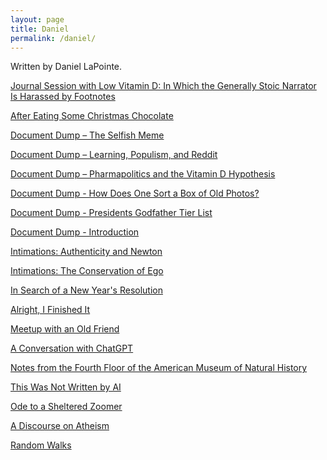 ```yaml
---
layout: page
title: Daniel
permalink: /daniel/
---
```


Written by Daniel LaPointe.

[Journal Session with Low Vitamin D: In Which the Generally Stoic Narrator Is Harassed by Footnotes](https://www.stim.blog/journal/)

[After Eating Some Christmas Chocolate](https://www.stim.blog/chocolate/)

[Document Dump – The Selfish Meme](https://www.stim.blog/meme/)

[Document Dump – Learning, Populism, and Reddit](https://www.stim.blog/reddit/)

[Document Dump – Pharmapolitics and the Vitamin D Hypothesis](https://www.stim.blog/hypothesis/)

<!-- [Interruption to the Document Dump - Some Thoughts on Luigi](https://www.stim.blog/interruption/) -->

[Document Dump - How Does One Sort a Box of Old Photos?](https://www.stim.blog/photos/)

<!-- [Document Dump - Presidents Godfather Tier List Part II](https://www.stim.blog/tierii/) -->

[Document Dump - Presidents Godfather Tier List](https://www.stim.blog/tier/)

[Document Dump - Introduction](https://www.stim.blog/introduction/)

[Intimations: Authenticity and Newton](https://www.stim.blog/authenticity/)

[Intimations: The Conservation of Ego](https://www.stim.blog/intimations/)

[In Search of a New Year's Resolution](https://www.stim.blog/search/)

[Alright, I Finished It](https://www.stim.blog/finished/)

[Meetup with an Old Friend](https://www.stim.blog/meetup/)

[A Conversation with ChatGPT](https://www.stim.blog/conversation/)

[Notes from the Fourth Floor of the American Museum of Natural History](https://www.stim.blog/notes/)

[This Was Not Written by AI](https://www.stim.blog/ai/)

[Ode to a Sheltered Zoomer](https://www.stim.blog/ode/)

[A Discourse on Atheism](https://www.stim.blog/discourse/)

[Random Walks](https://www.stim.blog/random/)
